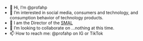 - 👋 Hi, I’m @profahp
- 👀 I’m interested in social media, consumers and technology, and consumption behavior of technology products.
- 📱 I am the Director of the <a href="https://www.profahp.com/smal" target="_blank">SMAL</a>
- 💞️ I’m looking to collaborate on ...nothing at this time.
- 📫 How to reach me: @profahp on IG or TikTok

<!---
profahp/profahp is a ✨ special ✨ repository because its `README.md` (this file) appears on your GitHub profile.
You can click the Preview link to take a look at your changes.
--->
